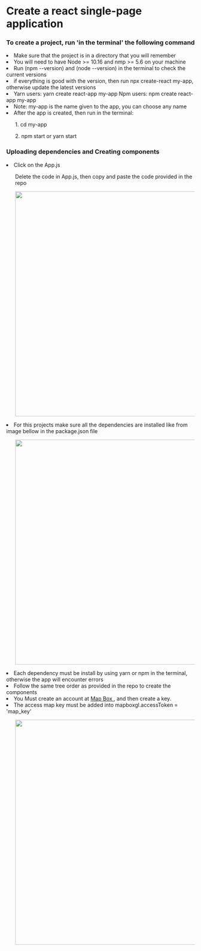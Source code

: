# Create a react single-page application 


### To create a project, run 'in the terminal' the following command
<li>Make sure that the project is in a directory that you will remember</li>
<li>You will need to have Node >= 10.16 and nmp >= 5.6 on your machine</li>
<li>Run (npm --version) and (node --version) in the terminal to check the current versions</li>
<li>if everything is good with the version, then run npx create-react my-app, otherwise update the latest versions</li>
<li>Yarn users: yarn create react-app my-app Npm users: npm create react-app my-app</li>
<li>Note: my-app is the name given to the app, you can choose any name</li>
<li>After the app is created, then run in the terminal: </li>
<ul>1. cd my-app</ul>
<ul>2. npm start or yarn start</ul>

### Uploading dependencies and Creating components
<li>Click on the App.js</li>
<ul>Delete the code in App.js, then copy and paste the code provided in the repo</ul>
<ul><img width='600px' src='https://user-images.githubusercontent.com/17528320/115508022-d9c86280-a24a-11eb-983c-f8982a899b96.png' ></ul>
<li>For this projects make sure all the dependencies are installed like from image bellow in the package.json file</li>
<ul><img width='600px' src='https://user-images.githubusercontent.com/17528320/115506081-70475480-a248-11eb-9701-a4fee0e95909.png'></ul>
<li>Each dependency must be install by using yarn or npm in the terminal, otherwise the app will encounter errors</li>
<li>Follow the same tree order as provided in the repo to create the components</li>
<li>You Must create an account at <a href="https://www.mapbox.com/" target="_blank"> Map Box </a>, and then create a key.</li>

<li>The access map key must be added into mapboxgl.accessToken = 'map_key' </li>
<ul><img width='600px' src='https://user-images.githubusercontent.com/17528320/115511141-86581380-a24e-11eb-9d58-c88c78019d32.png'></ul>






